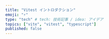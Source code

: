 ```yaml
---
title: "Vitest イントロダクション"
emoji: "⚡️"
type: "tech" # tech: 技術記事 / idea: アイデア
topics: ["vite", "vitest", "typescript"]
published: false
---
```


